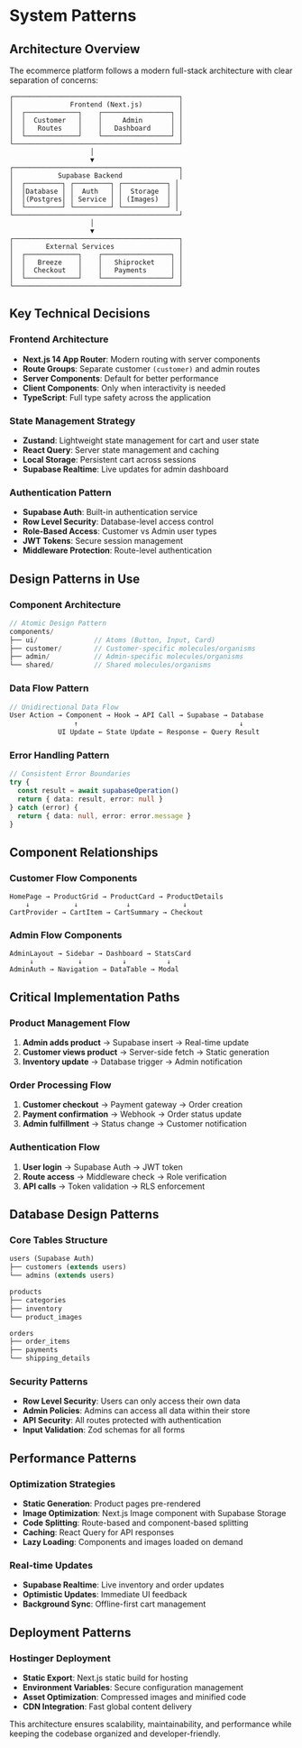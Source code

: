 # System Patterns

## Architecture Overview
The ecommerce platform follows a modern full-stack architecture with clear separation of concerns:

```
┌─────────────────────────────────────────┐
│              Frontend (Next.js)         │
│  ┌─────────────┐    ┌─────────────────┐ │
│  │  Customer   │    │     Admin       │ │
│  │   Routes    │    │   Dashboard     │ │
│  └─────────────┘    └─────────────────┘ │
└─────────────────────────────────────────┘
                    │
                    ▼
┌─────────────────────────────────────────┐
│           Supabase Backend              │
│  ┌─────────┐ ┌─────────┐ ┌───────────┐ │
│  │Database │ │  Auth   │ │  Storage  │ │
│  │(Postgres│ │ Service │ │ (Images)  │ │
│  └─────────┘ └─────────┘ └───────────┘ │
└─────────────────────────────────────────┘
                    │
                    ▼
┌─────────────────────────────────────────┐
│        External Services                │
│  ┌─────────────┐    ┌─────────────────┐ │
│  │   Breeze    │    │   Shiprocket    │ │
│  │  Checkout   │    │   Payments      │ │
│  └─────────────┘    └─────────────────┘ │
└─────────────────────────────────────────┘
```

## Key Technical Decisions

### Frontend Architecture
- **Next.js 14 App Router**: Modern routing with server components
- **Route Groups**: Separate customer `(customer)` and admin routes
- **Server Components**: Default for better performance
- **Client Components**: Only when interactivity is needed
- **TypeScript**: Full type safety across the application

### State Management Strategy
- **Zustand**: Lightweight state management for cart and user state
- **React Query**: Server state management and caching
- **Local Storage**: Persistent cart across sessions
- **Supabase Realtime**: Live updates for admin dashboard

### Authentication Pattern
- **Supabase Auth**: Built-in authentication service
- **Row Level Security**: Database-level access control
- **Role-Based Access**: Customer vs Admin user types
- **JWT Tokens**: Secure session management
- **Middleware Protection**: Route-level authentication

## Design Patterns in Use

### Component Architecture
```typescript
// Atomic Design Pattern
components/
├── ui/              // Atoms (Button, Input, Card)
├── customer/        // Customer-specific molecules/organisms
├── admin/           // Admin-specific molecules/organisms
└── shared/          // Shared molecules/organisms
```

### Data Flow Pattern
```typescript
// Unidirectional Data Flow
User Action → Component → Hook → API Call → Supabase → Database
                ↑                                        ↓
            UI Update ← State Update ← Response ← Query Result
```

### Error Handling Pattern
```typescript
// Consistent Error Boundaries
try {
  const result = await supabaseOperation()
  return { data: result, error: null }
} catch (error) {
  return { data: null, error: error.message }
}
```

## Component Relationships

### Customer Flow Components
```
HomePage → ProductGrid → ProductCard → ProductDetails
    ↓           ↓            ↓             ↓
CartProvider → CartItem → CartSummary → Checkout
```

### Admin Flow Components
```
AdminLayout → Sidebar → Dashboard → StatsCard
     ↓           ↓          ↓          ↓
AdminAuth → Navigation → DataTable → Modal
```

## Critical Implementation Paths

### Product Management Flow
1. **Admin adds product** → Supabase insert → Real-time update
2. **Customer views product** → Server-side fetch → Static generation
3. **Inventory update** → Database trigger → Admin notification

### Order Processing Flow
1. **Customer checkout** → Payment gateway → Order creation
2. **Payment confirmation** → Webhook → Order status update
3. **Admin fulfillment** → Status change → Customer notification

### Authentication Flow
1. **User login** → Supabase Auth → JWT token
2. **Route access** → Middleware check → Role verification
3. **API calls** → Token validation → RLS enforcement

## Database Design Patterns

### Core Tables Structure
```sql
users (Supabase Auth)
├── customers (extends users)
└── admins (extends users)

products
├── categories
├── inventory
└── product_images

orders
├── order_items
├── payments
└── shipping_details
```

### Security Patterns
- **Row Level Security**: Users can only access their own data
- **Admin Policies**: Admins can access all data within their store
- **API Security**: All routes protected with authentication
- **Input Validation**: Zod schemas for all forms

## Performance Patterns

### Optimization Strategies
- **Static Generation**: Product pages pre-rendered
- **Image Optimization**: Next.js Image component with Supabase Storage
- **Code Splitting**: Route-based and component-based splitting
- **Caching**: React Query for API responses
- **Lazy Loading**: Components and images loaded on demand

### Real-time Updates
- **Supabase Realtime**: Live inventory and order updates
- **Optimistic Updates**: Immediate UI feedback
- **Background Sync**: Offline-first cart management

## Deployment Patterns

### Hostinger Deployment
- **Static Export**: Next.js static build for hosting
- **Environment Variables**: Secure configuration management
- **Asset Optimization**: Compressed images and minified code
- **CDN Integration**: Fast global content delivery

This architecture ensures scalability, maintainability, and performance while keeping the codebase organized and developer-friendly.
